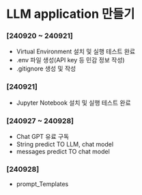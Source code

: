 # LLM application 만들기

### [240920 ~ 240921]
- Virtual Environment 설치 및 실행 테스트 완료
- .env 파일 생성(API key 등 민감 정보 작성)
- .gitignore 생성 및 작성

### [240921]
- Jupyter Notebook 설치 및 실행 테스트 완료

### [240927 ~ 240928]
- Chat GPT 유료 구독
- String predict TO LLM, chat model
- messages predict TO chat model

### [240928]
- prompt_Templates